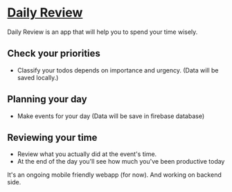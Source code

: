 # [Daily Review](https://dailyreview-7e684.web.app/)

Daily Review is an app that will help you to spend your time wisely.


## Check your priorities
- Classify your todos depends on importance and urgency.
   (Data will be saved locally.)


## Planning your day

- Make events for your day
  (Data will be save in firebase database)


## Reviewing your time

- Review what you actually did at the event's time.
- At the end of the day you'll see how much you've been productive today




It's an ongoing mobile friendly webapp (for now).
And working on backend side.
